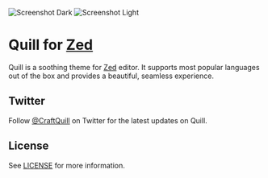 ![Screenshot Dark](./screenshot-dark.png#gh-dark-mode-only)
![Screenshot Light](./screenshot-light.png#gh-light-mode-only)

# Quill for [Zed](https://zed.dev)

Quill is a soothing theme for [Zed](https://zed.dev) editor. It supports most popular languages out of the box and provides a beautiful, seamless experience.

## Twitter

Follow [@CraftQuill](https://twitter.com/CraftQuill) on Twitter for the latest updates on Quill.

## License

See [LICENSE](./LICENSE) for more information.
